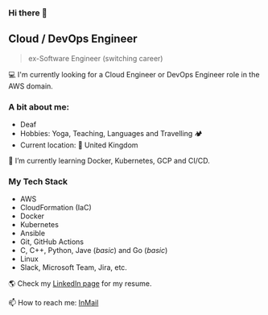 ### Hi there 👋
## Cloud / DevOps Engineer
> ex-Software Engineer (switching career)

💻 I'm currently looking for a Cloud Engineer or DevOps Engineer role in the AWS domain.

### A bit about me:
- Deaf
- Hobbies: Yoga, Teaching, Languages and Travelling 🏕
- Current location: 📍 United Kingdom

🌱 I’m currently learning Docker, Kubernetes, GCP and CI/CD.

### My Tech Stack
- AWS
- CloudFormation (IaC)
- Docker
- Kubernetes
- Ansible
- Git, GitHub Actions
- C, C++, Python, Jave (_basic_) and Go (_basic_)
- Linux 
- Slack, Microsoft Team, Jira, etc.



🌎 Check my [LinkedIn page](https://linkedin.com/in/anastasiia-gubska) for my resume.

📫 How to reach me: [InMail](https://linkedin.com/in/anastasiia-gubska)
<!--
**ng-n/ng-n** is a ✨ _special_ ✨ repository because its `README.md` (this file) appears on your GitHub profile.

Here are some ideas to get you started:

- 🔭 I’m currently working on ...
- 
- 👯 I’m looking to collaborate on ...
- 🤔 I’m looking for help with ...
- 💬 Ask me about ...
- 📫 How to reach me: ...
- 😄 Pronouns: ...
- ⚡ Fun fact: ...
-->
